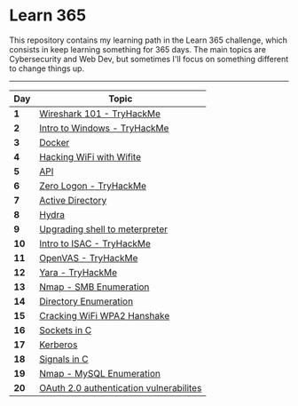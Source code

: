 # Learn 365

This repository contains my learning path in the Learn 365 challenge, which consists in keep learning something for 365 days. The main topics are Cybersecurity and Web Dev, but sometimes I'll focus on something different to change things up.

___
Day | Topic
--- | ---
**1** | [Wireshark 101 - TryHackMe](/days/day1.md)
**2** | [Intro to Windows - TryHackMe](/days/day2.md)
**3** | [Docker](/days/day3.md)
**4** | [Hacking WiFi with Wifite](/days/day4.md)
**5** | [API](/days/day5.md)
**6** | [Zero Logon - TryHackMe](/days/day6.md)
**7** | [Active Directory](/days/day7.md)
**8** | [Hydra](/days/day8.md)
**9** | [Upgrading shell to meterpreter](/days/day9.md)
**10** | [Intro to ISAC - TryHackMe](/days/day10.md)
**11** | [OpenVAS - TryHackMe](/days/day11.md)
**12** | [Yara - TryHackMe](/days/day12.md)
**13** | [Nmap - SMB Enumeration](/days/day13.md)
**14** | [Directory Enumeration](/days/day14.md)
**15** | [Cracking WiFi WPA2 Hanshake](/days/day15.md)
**16** | [Sockets in C](/days/day16.md)
**17** | [Kerberos](/days/day17.md)
**18** | [Signals in C](/days/day18.md)
**19** | [Nmap - MySQL Enumeration](/days/day19.md)
**20** | [OAuth 2.0 authentication vulnerabilites](/days/day20.md)
